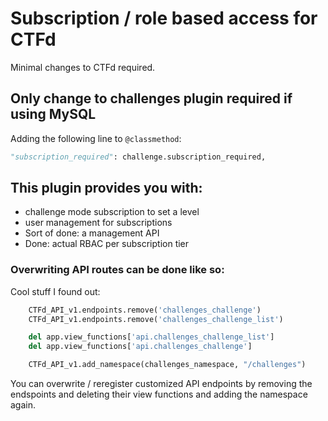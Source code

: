 # Subscription / role based access for CTFd

Minimal changes to CTFd required.

## Only change to challenges plugin required if using MySQL
Adding the following line to `@classmethod`:
```python
"subscription_required": challenge.subscription_required,
```

## This plugin provides you with:
- challenge mode subscription to set a level
- user management for subscriptions
- Sort of done: a management API
- Done: actual RBAC per subscription tier

### Overwriting API routes can be done like so:
Cool stuff I found out:

```python
    CTFd_API_v1.endpoints.remove('challenges_challenge')
    CTFd_API_v1.endpoints.remove('challenges_challenge_list')

    del app.view_functions['api.challenges_challenge_list']
    del app.view_functions['api.challenges_challenge']

    CTFd_API_v1.add_namespace(challenges_namespace, "/challenges")
```

You can overwrite / reregister customized API endpoints by removing the endspoints and deleting their view functions and adding the namespace again.

